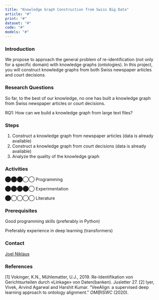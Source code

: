 ```yaml
---
title: "Knowledge Graph Construction from Swiss Big Data"
article: "#"
print: "#"
dataset: "#"
code: "#"
models: "#"
---
```


### Introduction

We propose to approach the general problem of re-identification (not only for a specific domain) with knowledge graphs (ontologies). In this project, you will construct knowledge graphs from both Swiss newspaper articles and court decisions.

### Research Questions

So far, to the best of our knowledge, no one has built a knowledge graph from Swiss newspaper articles or court decisions.

RQ1: How can we build a knowledge graph from large text files?

### Steps

1.  Construct a knowledge graph from newspaper articles (data is already available)
2.  Construct a knowledge graph from court decisions (data is already available)
3.  Analyze the quality of the knowledge graph

### Activities

⬤⬤⬤◯◯ Programming

⬤⬤⬤⬤◯ Experimentation

⬤◯◯◯◯ Literature

### Prerequisites

Good programming skills (preferably in Python)

Preferably experience in deep learning (transformers)

### Contact

[Joel Niklaus](https://www.digitale-nachhaltigkeit.unibe.ch/about_us/persons/niklaus_joel/index_eng.html)

### References

\[1\] Vokinger, K.N., Mühlematter, U.J., 2019. Re-Identifikation von Gerichtsurteilen durch «Linkage» von Daten(banken). Jusletter 27.
\[2\] Iyer, Vivek, Arvind Agarwal and Harshit Kumar. “VeeAlign: a supervised deep learning approach to ontology alignment.” _OM@ISWC_ (2020).